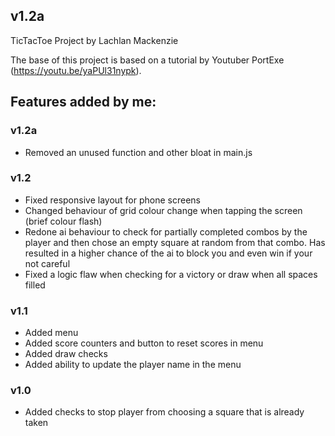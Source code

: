 ## **v1.2a**

TicTacToe Project by Lachlan Mackenzie

The base of this project is based on a tutorial by Youtuber PortExe (https://youtu.be/yaPUl31nypk).

## Features added by me:
### v1.2a
- Removed an unused function and other bloat in main.js

### v1.2
- Fixed responsive layout for phone screens
- Changed behaviour of grid colour change when tapping the screen (brief colour flash)
- Redone ai behaviour to check for partially completed combos by the player and then chose an empty square at random from that combo. Has resulted in a higher chance of the ai to block you and even win if your not careful
- Fixed a logic flaw when checking for a victory or draw when all spaces filled

### v1.1
- Added menu
- Added score counters and button to reset scores in menu
- Added draw checks
- Added ability to update the player name in the menu

### v1.0
- Added checks to stop player from choosing a square that is already taken